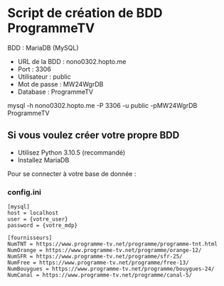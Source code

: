# Script de création de BDD ProgrammeTV

BDD : MariaDB (MySQL)

- URL de la BDD : nono0302.hopto.me
- Port : 3306
- Utilisateur : public
- Mot de passe : MW24WgrDB
- Database : ProgrammeTV

mysql -h nono0302.hopto.me -P 3306 -u public -pMW24WgrDB ProgrammeTV

## Si vous voulez créer votre propre BDD

- Utilisez Python 3.10.5 (recommandé)
- Installez MariaDB

Pour se connecter à votre base de donnée :

### config.ini
```
[mysql]
host = localhost
user = {votre_user}
password = {votre_mdp}

[fournisseurs]
NumTNT = https://www.programme-tv.net/programme/programme-tnt.html
NumOrange = https://www.programme-tv.net/programme/orange-12/
NumSFR = https://www.programme-tv.net/programme/sfr-25/
NumFree = https://www.programme-tv.net/programme/free-13/
NumBouygues = https://www.programme-tv.net/programme/bouygues-24/
NumCanal = https://www.programme-tv.net/programme/canal-5/
```